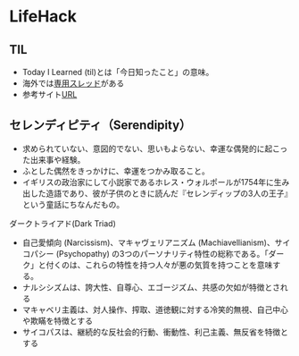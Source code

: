 # LifeHack

## TIL

- Today I Learned (til)とは「今日知ったこと」の意味。
- 海外では[専用スレッド](https://www.reddit.com/r/todayilearned/)がある
- 参考サイト[URL](https://qiita.com/sitmk/items/239335b4ed0c3c797add?utm_source=Qiita%E3%83%8B%E3%83%A5%E3%83%BC%E3%82%B9&utm_campaign=dfe186ea1f-Qiita_newsletter_351_02_27_2019&utm_medium=email&utm_term=0_e44feaa081-dfe186ea1f-32792545)


## セレンディピティ（Serendipity）

- 求められていない、意図的でない、思いもよらない、幸運な偶発的に起こった出来事や経験。
- ふとした偶然をきっかけに、幸運をつかみ取ること。
- イギリスの政治家にして小説家であるホレス・ウォルポールが1754年に生み出した造語であり、彼が子供のときに読んだ『セレンディップの3人の王子』という童話にちなんだもの。

ダークトライアド(Dark Triad) 

- 自己愛傾向 (Narcissism)、マキャヴェリアニズム (Machiavellianism)、サイコパシー (Psychopathy) の3つのパーソナリティ特性の総称である。「ダーク」と付くのは、これらの特性を持つ人々が悪の気質を持つことを意味する。
- ナルシシズムは、誇大性、自尊心、エゴージズム、共感の欠如が特徴とされる
- マキャベリ主義は、対人操作、搾取、道徳観に対する冷笑的無視、自己中心や欺瞞を特徴とする
- サイコパスは、継続的な反社会的行動、衝動性、利己主義、無反省を特徴とする
